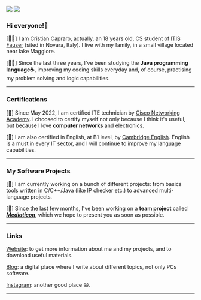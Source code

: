 <!-- Profile Badges -->
[![](https://img.shields.io/github/followers/cristiancrazy?style=social)](https://github.com/cristiancrazy)
[![](https://komarev.com/ghpvc/?username=cristiancrazy&style=flat&color=red)](https://github.com/cristiancrazy)
<!-- General Informations Here -->
### Hi everyone!👋
[🤷‍♂️] I am Cristian Capraro, actually, an 18 years old, CS student of [ITIS Fauser](https://www.fauser.edu) (sited in Novara, Italy). I live with my family, in a small village located near lake Maggiore.

[👨‍💻] Since the last three years, I've been studying the **Java programming language☕**, improving my coding skills everyday and, of course, practising my problem solving and logic capabilities.

---------------------------------------------------------------------------------------------------------------
<!-- Certifications Here -->
### Certifications
[📖] Since May 2022, I am certified ITE technician by [Cisco Networking Academy](https://www.netacad.com/). I choosed to certify myself not only because I think it's useful, but because I love **computer networks** and electronics. 

[📖] I am also certified in English, at B1 level, by [Cambridge English](https://www.cambridgeenglish.org/). English is a must in every IT sector, and I will continue to improve my language capabilities.

---------------------------------------------------------------------------------------------------------------
<!-- Main projects informations here -->
### My Software Projects
[🔭] I am currently working on a bunch of different projects: from basics tools written in C/C++/Java (like IP checker etc.) to advanced multi-language projects.

[🔧] Since the last few months, I've been working on a **team project** called ***[Mediaticon](https://mediaticon.rootlet.it)***, which we hope to present you as soon as possible.

---------------------------------------------------------------------------------------------------------------
<!-- Links to external websites and social platforms -->
### Links

[Website](https://me.cristiancrazy.it): to get more information about me and my projects, and to download useful materials.

[Blog](https://blog.cristiancrazy.it): a digital place where I write about different topics, not only PCs software.

[Instagram](https://instagram.com/cristiancrazyit): another good place 😄.

---------------------------------------------------------------------------------------------------------------
